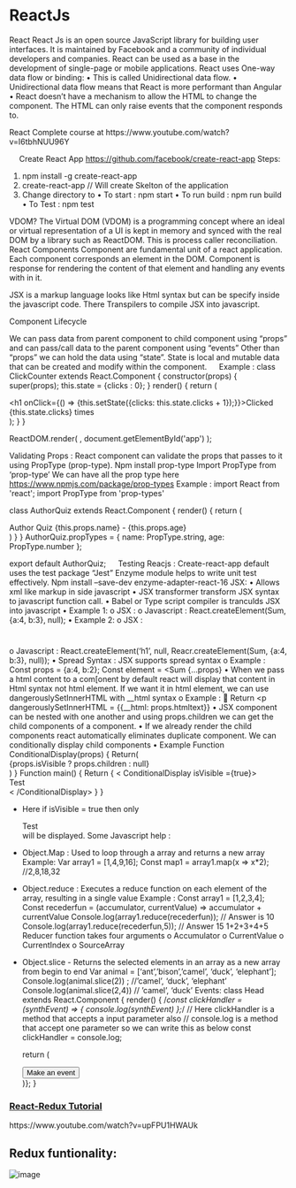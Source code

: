 # ReactJs

React
React Js is an open source JavaScript library for building user interfaces. It is maintained by Facebook and a community of individual developers and companies.
React can be used as a base in the development of single-page or mobile applications.
React uses One-way data flow or binding:
•	This is called Unidirectional data flow.
•	Unidirectional data flow means that React is more performant than Angular
•	React doesn’t have a mechanism to allow the HTML to change the component. The HTML can only raise events that the component responds to.
 
<p>
	React Complete course at https://www.youtube.com/watch?v=I6tbhNUU96Y
</p>

 
Create React App
https://github.com/facebook/create-react-app
Steps:
1.	npm install -g create-react-app
2.	create-react-app <Name of the Application>  // Will create Skelton of the application
3.	 Change directory to <Name of the Application>
•	To start : npm start
•	To run build : npm run build
•	To Test : npm test



 
VDOM?
The Virtual DOM (VDOM) is a programming concept where an ideal or virtual representation of a UI is kept in memory and synced with the real DOM by a library such as ReactDOM. This is process caller reconciliation.
React Components
Component are fundamental unit of a react application. Each component corresponds an element in the DOM. Component is response for rendering the content of that element and handling any events with in it. 

JSX is a markup language looks like Html syntax but can be specify inside the javascript code. There Transpilers to compile JSX into javascript. 

Component Lifecycle
 
 
We can pass data from parent component to child component using “props” and can pass/call data to the parent component using “events”
Other than “props” we can hold the data using “state”. State is local and mutable data that can be created and modify within the component.
 
Example :
class ClickCounter extends React.Component {
  constructor(props)
  {
    super(props);
    this.state = {clicks : 0};
  }
  render() {
    return (
      <div>
        <h1 onClick={() => {this.setState({clicks: this.state.clicks + 1});}}>Clicked {this.state.clicks} times</h1> 
      </div>
    );
  }
}

ReactDOM.render(
   <ClickCounter />, document.getElementById('app')
);

Validating Props : 
React component can validate the props that passes to it using PropType (prop-type).
Npm install prop-type
Import PropType from ‘prop-type’
We can have all the prop type here https://www.npmjs.com/package/prop-types
Example : 
import React from 'react';
import PropType from 'prop-types'

class AuthorQuiz extends React.Component {
  render() {
    return (
      <div>
        Author Quiz  {this.props.name} - {this.props.age}
      </div>
    )
  }
}
AuthorQuiz.propTypes = {
  name: PropType.string,
  age: PropType.number
};

export default AuthorQuiz;
 
Testing Reacjs :
Create-react-app default uses the test package “Jest”
Enzyme module helps to write unit test effectively.
Npm install –save-dev enzyme-adapter-react-16
 JSX:
•	Allows xml like markup in side javascript
•	JSX transformer transform JSX syntax to javascript function call.
•	Babel or Type script compiler is tranculds JSX into javascript
•	Example 1:
o	JSX              :  <Sum a={4} b={3} />
o	Javascript  : React.createElement(Sum, {a:4, b:3}, null);
•	Example 2: 
o	JSX              : <h1>  <Sum a={4} b={3} /> </h1>
o	Javascript  : React.createElement(‘h1’, null, Reacr.createElement(Sum, {a:4, b:3}, null));
•	Spread Syntax : JSX supports spread syntax
o	Example :
Const props = {a:4, b:2};
Const element = <Sum {…props}
•	When we pass a html content to a com[onent by default react will display that content in Html syntax not html element. If we want it in html element, we can use dangerouslySetInnerHTML with __html syntax
o	Example : 
	Return <p dangerouslySetInnerHTML = {{__html: props.htmltext}}
•	JSX component can be nested with one another and using props.children we can get the child components of a component.
•	If we already render the child components react automatically eliminates duplicate component. We can conditionally display child components
•	Example
Function ConditionalDisplay(props)
{
	Return(
		<div> {props.isVisible ? props.children : null} </div>
)
}
Function main()
{
	Return {
		< ConditionalDisplay isVisible ={true}>
			<div>Test</div>
		< /ConditionalDisplay>
}
}
-	Here if isVisible = true then only <div>Test</div> will be displayed.
Some Javascript help :
-	Object.Map  : Used to loop through a array and returns a new array
Example: 
Var array1 = [1,4,9,16];
Const map1 = array1.map(x => x*2);  //2,8,18,32
	
-	Object.reduce  : Executes a reduce function on each element of the array, resulting in a single value
Example : 
Const array1 = [1,2,3,4];
Const recederfun = (accumulator, currentValue) => accumulator + currentValue
      Console.log(array1.reduce(recederfun));   // Answer is 10
       Console.log(array1.reduce(recederfun,5));  // Answer 15  1+2+3+4+5
   	 Reducer function takes four arguments
o	Accumulator
o	CurrentValue
o	CurrentIndex
o	SourceArray
- Object.slice  - Returns the selected elements in an array as a new array from begin to end
	Var animal = [‘ant’,’bison’,’camel’, ‘duck’, ‘elephant’];
	Console.log(animal.slice(2)) ;   //’camel’, ‘duck’, ‘elephant’
	Console.log(animal.slice(2,4))  // ’camel’, ‘duck’
Events:
class Head extends React.Component {
  render() {
    /*const clickHandler = (synthEvent) => {
    console.log(synthEvent)
  };*/   // Here clickHandler is a method that accepts a input parameter also
         // console.log is a method that accept one parameter so we can write this as below
    const clickHandler = console.log;
    
    return (
      <div>
        <button onClick={clickHandler}> Make an event </button>
      </div>
    )};
}

<h3><u>React-Redux Tutorial</u></h3>
https://www.youtube.com/watch?v=upFPU1HWAUk

## Redux funtionality:

![image](https://github.com/user-attachments/assets/c7da4c7e-1c26-47f9-9fb1-7afb8e414fad)
